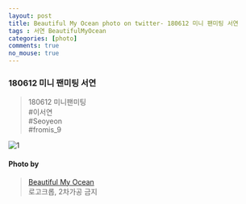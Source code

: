 ```yaml
---
layout: post
title: Beautiful My Ocean photo on twitter- 180612 미니 팬미팅 서연
tags : 서연 BeautifulMyOcean
categories: [photo]
comments: true
no_mouse: true
---
```

 

###  180612 미니 팬미팅 서연

> 180612 미니팬미팅  
#이서연  
#Seoyeon  
#fromis_9


![1](https://pbs.twimg.com/media/Dfg3vYlU0AAS4AU.jpg:large)

#### Photo by
> [Beautiful My Ocean](https://twitter.com/BMO_fromis)  
로고크롭, 2차가공 금지
